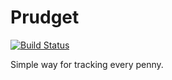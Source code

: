 # Prudget

[![Build Status](https://travis-ci.org/thyagostall/prudget.svg?branch=master)](https://travis-ci.org/thyagostall/prudget)

Simple way for tracking every penny.
